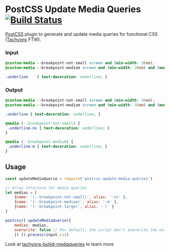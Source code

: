 # PostCSS Update Media Queries [![Build Status][ci-img]][ci]

[PostCSS] plugin to generate and update media queries for functional CSS ([Tachyons](https://github.com/tachyons-css/tachyons) FTW).

[PostCSS]: https://github.com/postcss/postcss
[ci-img]:  https://travis-ci.org/zehfernandes/postcss-update-media-queries.svg
[ci]:      https://travis-ci.org/zehfernandes/postcss-update-media-queries

### Input
```css
@custom-media --breakpoint-not-small screen and (min-width: 30em);
@custom-media --breakpoint-medium screen and (min-width: 30em) and (max-width: 60em);

.underline    { text-decoration: underline; }
```

### Output
```css
@custom-media --breakpoint-not-small screen and (min-width: 30em);
@custom-media --breakpoint-medium screen and (min-width: 30em) and (max-width: 60em);

.underline { text-decoration: underline; }

@media (--breakpoint-not-small) {
 .underline-ns { text-decoration: underline; }
}

@media (--breakpoint-medium) {
 .underline-m { text-decoration: underline; }
}
```

## Usage

```js
const updateMediaQuerie = require('postcss-update-media-queries')

// Array structure for media queries
let medias = [
    {name: '(--breakpoint-not-small)', alias: '-ns' },
    {name: '(--breakpoint-medium)', alias: '-m' },
    {name: '(--breakpoint-large)', alias: '-l' }
]

postcss([ updateMediaQuerie({
    medias: medias,
    overwrite: false // Per default, the script don't overwrite the existed media queries in the file
    }) ]).process(input.css)
```

Look at [tachyons-bulild-mediaqueries](https://github.com/zehfernandes/tachyons-build-mediaquerie) to learn more
